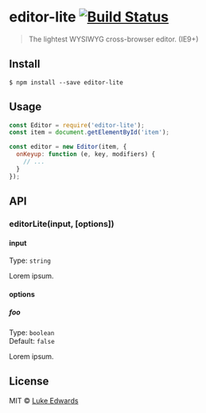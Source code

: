 # editor-lite [![Build Status](https://travis-ci.org/lukeed/editor-lite.svg?branch=master)](https://travis-ci.org/lukeed/editor-lite)

> The lightest WYSIWYG cross-browser editor. (IE9+)


## Install

```
$ npm install --save editor-lite
```


## Usage

```js
const Editor = require('editor-lite');
const item = document.getElementById('item');

const editor = new Editor(item, {
  onKeyup: function (e, key, modifiers) {
    // ...
  }
});
```


## API

### editorLite(input, [options])

#### input

Type: `string`

Lorem ipsum.

#### options

##### foo

Type: `boolean`<br>
Default: `false`

Lorem ipsum.


## License

MIT © [Luke Edwards](https://lukeed.com)
